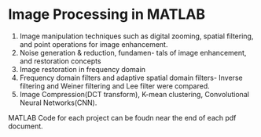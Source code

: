 # Image Processing in MATLAB
1. Image manipulation techniques such as digital zooming, spatial filtering, and point operations for image enhancement.
2. Noise generation & reduction, fundamen- tals of image enhancement, and restoration concepts
3. Image restoration in frequency domain
4. Frequency domain filters and adaptive spatial domain filters- Inverse filtering and Weiner filtering and Lee filter were compared.
5. Image Compression(DCT transform), K-mean clustering, Convolutional Neural Networks(CNN).

MATLAB Code for each project can be foudn near the end of each pdf document. 
